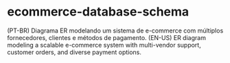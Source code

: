 # ecommerce-database-schema
(PT-BR) Diagrama ER modelando um sistema de e-commerce com múltiplos fornecedores, clientes e métodos de pagamento.    (EN-US) ER diagram modeling a scalable e-commerce system with multi-vendor support, customer orders, and diverse payment options.
